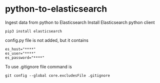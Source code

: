# python-to-elasticsearch

Ingest data from python to Elasticsearch
Install Elasticsearch python client
```
pip3 install elasticsearch
```

config.py file is not added, but it contains
```
es_host="****"
es_user="****"
es_password="****"
```

To use .gitignore file command is
```
git config --global core.excludesFile .gitignore
```
